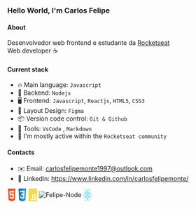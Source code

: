 
### Hello World, I'm Carlos Felipe 

#### About
Desenvolvedor web frontend e estudante da [Rocketseat](https://rocketseat.com.br) <br>
Web developer ☕ 

#### Current stack
- 🔥 Main language: `Javascript`
- 📡 Backend: `Nodejs`
- 🖥️ Frontend: `Javascript`, `Reactjs`, `HTML5`, `CSS3`
- 🎨 Layout Design: `Figma`
- 📦️ Version code control: `Git & Github`
- 🔨 Tools: `VsCode` , `Markdown`
- 🚀 I'm mostly active within the `Rocketseat community`

#### Contacts
- ✉️ Email: carlosfelipemonte1997@outlook.com 
- 👤 Linkedin: https://www.linkedin.com/in/carlosfelipemonte/

<div>
  <img align="center" alt="Felipe-HTML" height="30" width="20" src="https://raw.githubusercontent.com/devicons/devicon/master/icons/html5/html5-original.svg">
  <img align="center" alt="Felipe-CSS" height="30" width="20" src="https://raw.githubusercontent.com/devicons/devicon/master/icons/css3/css3-original.svg">
  <img align="center" alt="Felipe-Js" height="30" width="20" src="https://raw.githubusercontent.com/devicons/devicon/master/icons/javascript/javascript-plain.svg">
  <img align="center" alt="Felipe-Node" height="30" width="20" src="https://www.vectorlogo.zone/logos/nodejs/nodejs-icon.svg">
  <img align="center" alt="Felipe-react" height="30" width="20" src="https://raw.githubusercontent.com/devicons/devicon/master/icons/react/react-original.svg">
</div>


  
